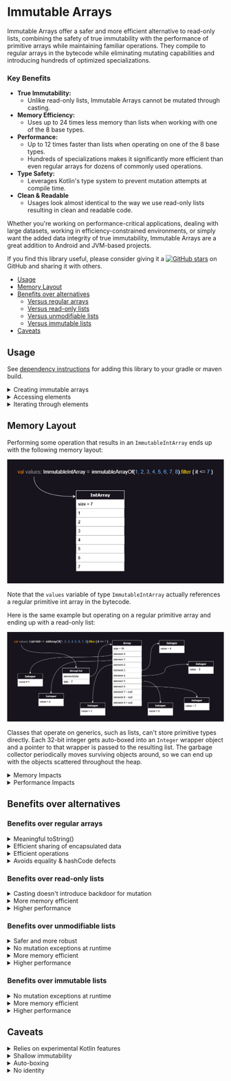 # Immutable Arrays

Immutable Arrays offer a safer and more efficient alternative to read-only lists, combining the safety of true
immutability with the performance of primitive arrays while maintaining familiar operations. They compile to regular
arrays in the bytecode while eliminating mutating capabilities and introducing hundreds of optimized specializations.

### Key Benefits

* **True Immutability:**
    * Unlike read-only lists, Immutable Arrays cannot be mutated through casting.
* **Memory Efficiency:**
    * Uses up to 24 times less memory than lists when working with one of the 8 base types.
* **Performance:**
    * Up to 12 times faster than lists when operating on one of the 8 base types.
    * Hundreds of specializations makes it significantly more efficient than even regular arrays for dozens of
      commonly used operations.
* **Type Safety:**
    * Leverages Kotlin's type system to prevent mutation attempts at compile time.
* **Clean & Readable**
    * Usages look almost identical to the way we use read-only lists resulting in clean and readable code.

Whether you're working on performance-critical applications, dealing with large datasets, working in
efficiency-constrained environments, or simply want the added data integrity of true immutability, Immutable Arrays are
a great addition to Android and JVM-based projects.

If you find this library useful, please consider giving it
a [![GitHub stars](https://img.shields.io/github/stars/daniel-rusu/pods4k?label=Star)](https://github.com/daniel-rusu/pods4k)
on GitHub and sharing it with others.

* [Usage](#usage)
* [Memory Layout](#memory-layout)
* [Benefits over alternatives](#benefits-over-alternatives)
    * [Versus regular arrays](#benefits-over-regular-arrays)
    * [Versus read-only lists](#benefits-over-read-only-lists)
    * [Versus unmodifiable lists](#benefits-over-unmodifiable-lists)
    * [Versus immutable lists](#benefits-over-immutable-lists)
* [Caveats](#caveats)

## Usage

See [dependency instructions](../README.md#dependency) for adding this library to your gradle or maven build.

<details>
<summary>Creating immutable arrays</summary>

### Empty Arrays

```kotlin
// generic arrays
emptyImmutableArray<String>()

// primitive arrays
emptyImmutableBooleanArray()
emptyImmutableFloatArray()
// ...
```

### From Values

```kotlin
immutableArrayOf("Bob", "Jane") // ImmutableArray<String>
immutableArrayOf(1, 2, 3) // primitive int array
immutableArrayOf<Int>(1, 2, 3) // generic array with boxed integers
```

### Generated Elements

```kotlin
ImmutableArray(size = 3) { index -> index.toString() } // ["0", "1", "2"]
ImmutableIntArray(size = 5) { it * it } // [0, 1, 4, 9, 16]
ImmutableBooleanArray(size = 3) { it % 2 == 0 } // [true, false, true]
```

### From Existing Structures

```kotlin
arrayOf("Bob", "Dan").toImmutableArray() // ImmutableArray<String>
listOf(1, 2, 3).toImmutableArray() // primitive int array
listOf(1, 2, 3).toImmutableArray<Int>() // generic array with boxed integers
```

### With Build Functions

We can use the build functions when we don't know the resulting size in advance:

```kotlin
// Creates generic ImmutableArray<Person>
val adults = buildImmutableArray<Person> {
    people.forEach { if (it.age >= 18) add(it) }
}

// Creates primitive ImmutableIntArray
val luckyNumbers = buildImmutableIntArray {
    people.forEach { if (it.isLucky()) addAll(it.favoriteNumbers) }
}
```

Using build functions is more efficient than accumulating the values in a collection and then converting that into
an immutable array.

### Creating with builders

We can use immutable-array builders when accumulating values in more complex scenarios such as when delegating to helper
functions:

```kotlin
fun getTopStocks(): ImmutableArray<Stock> {
    val topStocksBuilder = ImmutableArray.Builder<Stock>()

    addTrendingStocks(topStocksBuilder)
    addFastestGrowingStocks(topStocksBuilder)

    return topStocksBuilder.build()
}

fun addTrendingStocks(builder: ImmutableArray.Builder<Stock>) {
    fetchInterestingStocks().forEach { if (it.trendingScore > 80) builder.add(it) }
}

// primitive variants also have builders eg. ImmutableBooleanArray.Builder()
```

Using the builders is more efficient than accumulating the values in a collection and then converting that into an
immutable array.

</details>

<details>
<summary>Accessing elements</summary>

### By Position

```kotlin
val names = immutableArrayOf("Dan", "Bob", "Jill")

// By index
names[0]
names.get(1)

// By destructuring
val (first, second) = names

// Special access methods
names.single() // & singleOrNull()
names.first() // & firstOrNUll()
names.last() // & lastOrNull()
```

### By Condition

```kotlin
val numbers = immutableArrayOf(1, 2, 3, 4, 5)

names.first { it % 2 == 0 } // 2
names.last { it % 2 == 0 } // 4
// similarly with firstOrNull & lastOrNull

names.single { it % 3 == 0 } // 3
// similarly with singleOrNull
```

</details>

<details>
<summary>Iterating through elements</summary>

### Iterating with for-loops

```kotlin
val names = immutableArrayOf("Dan", "Bob", "Jill")

for (name in names) {
    println(name)
}

for (index in 0..names.lastIndex) {
    println(names[index])
}

for (index in names.indices) {
    println(names[index])
}
```

### Iterating with forEach

```kotlin
val names = immutableArrayOf("Dan", "Bob", "Jill")

names.forEach { println(it) }

names.forEachIndexed { index, element ->
    println("$index: $element")
}
```

### Iterating with sequences

```kotlin
val names = immutableArrayOf("Dan", "Bob", "Jill")

names.asSequence()
    .filter { it.isInteresting() }
    .map { pretify(it) }
    .forEach { println(it) }
```

Note that sequences generally trade performance for reduced memory consumption. The array is processed by passing the
first element through each operation before moving to the next element. Chaining operations without first
calling `asSequence()` creates a temporary array for each intermediate operation whereas sequences only use enough
memory to process a single element at a time.

While memory is reduced, performance is traded due to extra indirection and fewer low-level optimizations. Things like
the CPU caches, CPU branch predictor, etc. perform better when repeating the same operation on multiple values as it can
better predict results and memory access patterns. Sequences jump between different operations for each value, so they
don't benefit from these types of optimizations. Additionally, sequences are generic so using them on primitive
variants, like `ImmutableFloatArray`, will auto-box each value as it gets processed, further reducing performance.

However, note that using too much memory can also reduce performance as it reduces CPU cache effectiveness and adds more
pressure on the garbage collector. So sequences can both reduce memory consumption and improve performance at the same
time when performing multiple operations on large arrays. These effects are further amplified in server workloads with
hundreds of threads so keeping the memory pressure low can improve overall performance.

### Iterating with iterator and iterable

```kotlin
val names = immutableArrayOf("Dan", "Bob", "Jill")

val iterator = names.iterator()
while (iterator.hasNext()) {
    println(iterator.next())
}

// We can also generate Iterable instances which create iterators for interacting with other APIs
names.asIterable() // Iterable<String>
names.withIndex() // Iterable<IndexedValue<String>>
```

Note that using iterators incurs extra overhead compared to using `forEach` because:

1. A new iterator instance is created each time `iterator()` is called.
2. `Iterator` is a generic type so using it with a primitive immutable array variant, like `ImmutableBooleanArray`, will
   auto-box each value when calling `next()`.

</details>

## Memory Layout

Performing some operation that results in an `ImmutableIntArray` ends up with the following memory layout:

![Memory Layout of immutable arrays](src/main/resources/immutable-array-memory-layout.drawio.png)

Note that the `values` variable of type `ImmutableIntArray` actually references a regular primitive int array in the
bytecode.

Here is the same example but operating on a regular primitive array and ending up with a read-only list:

![Memory Layout of Read-only Lists](src/main/resources/list-memory-layout.drawio.png)

Classes that operate on generics, such as lists, can't store primitive types directly. Each 32-bit integer gets
auto-boxed into an `Integer` wrapper object and a pointer to that wrapper is passed to the resulting list. The garbage
collector periodically moves surviving objects around, so we can end up with the objects scattered throughout the heap.

<details>
<summary>Memory Impacts</summary>

1. Notice that the list contains 7 values but the backing array has a size of 10 with 3 null elements.  `ArrayList`
   starts with a default capacity of 10. As elements pass the filter criteria and get added to the array, if the backing
   array becomes full, a new array that's 1.5 times larger is created and the elements are copied over. On average,
   array lists end up with about 17% of unused capacity when the exact size isn't known ahead of time.

2. Although a 32-bit integer needs just 4 bytes to represent the value, in a typical 64-bit JVM environment,
   an `Integer` wrapper object requires 16 bytes for the object header, 4 bytes for the actual integer value, plus
   another 4 bytes of padding totalling 24 bytes. If we enable pointer compression, we can reduce this down to 16 bytes
   per wrapper.

3. In addition to the size of the `Integer` wrapper objects, the backing array stores pointers to the memory address of
   each of these wrappers. So ignoring the memory overhead of the list object and ignoring the unused over-provisioned
   spots, we need 32 bytes to store each 4-byte integer value!  With pointer compression, we can reduce this down to 20
   bytes for each 4-byte integer but that's still a 5X memory overhead!

The following table shows the per-element memory consumption on a 64-bit JVM accounting for the size of the reference
that points to the wrapper object, wrapper object header, value, and padding in the wrapper object to account for memory
alignment:

| Type    | Immutable Array<br/>(bytes per element) | ArrayList<br/>(bytes per element) | ArrayList on JVM with compressed oops<br/>(bytes per element) |
|---------|-----------------------------------------|-----------------------------------|---------------------------------------------------------------|
| Boolean | **1**                                   | 8 + 16 + 1 + 7 = **32**           | 4 + 12 + 1 + 7 = **24**                                       |
| Byte    | **1**                                   | 8 + 16 + 1 + 7 = **32**           | 4 + 12 + 1 + 7 = **24**                                       |
| Char    | **2**                                   | 8 + 16 + 2 + 6 = **32**           | 4 + 12 + 2 + 6 = **24**                                       |
| Short   | **2**                                   | 8 + 16 + 2 + 6 = **32**           | 4 + 12 + 2 + 6 = **24**                                       |
| Int     | **4**                                   | 8 + 16 + 4 + 4 = **32**           | 4 + 12 + 4 + 4 = **24**                                       |
| Int     | **4**                                   | 8 + 16 + 4 + 4 = **32**           | 4 + 12 + 4 + 4 = **24**                                       |
| Float   | **4**                                   | 8 + 16 + 4 + 4 = **32**           | 4 + 12 + 4 + 4 = **24**                                       |
| Long    | **8**                                   | 8 + 16 + 8 + 0 = **32**           | 4 + 12 + 8 + 0 = **24**                                       |
| Double  | **8**                                   | 8 + 16 + 8 + 0 = **32**           | 4 + 12 + 8 + 0 = **24**                                       |

</details>

<details>
<summary>Performance Impacts</summary>

When performing a trivial operation like `readOnlyList.get(index) + 1`, the following steps are performed behind the
scenes (note that this is a simplified explanation of the main steps):

1. Fetch the memory at the address specified by the `readOnlyList` variable to load the ArrayList object.
2. Ensure that `index` is smaller than the list size (enforced by the ArrayList class).
3. Fetch the memory at the address specified by the `elementData` variable from the `ArrayList` class to load the
   backing array object.
4. Ensure that `index` is smaller than the array size. This second check is enforced by the JVM for array accesses.
5. Compute the array address of that element into the array (ie. `offset + elementSize * index`)
6. Fetch the memory at that computed location into the array, interpreting it as a pointer, and return that pointer
   back up the chain to the caller of `readOnlyList.get(index)`.
7. Fetch the memory specified by that pointer to get the `Integer` wrapper object.
8. Cast the object to an `Integer` by validating the object header (since generics are erased at compile time).
9. Unbox the `Integer` object into a primitive `int` and finally add 1.

Notice how many steps and memory hops are performed to fetch a single value! Iterating through read-only lists in tight
loops and performing operations on primitive values performs very poorly on modern CPU architectures. That's because
these values are scattered throughout memory resulting in very poor cache locality.

Fetching data from main memory can take several hundred cycles on modern CPU architectures. The CPU tries to minimize
this latency by fetching in bulk and predicting addresses that will be requested to pre-fetches data before it's
actually requested. Iterating through a primitive array is predictable as they are stored in a contiguous block of
memory. With primitive arrays, the CPU will fetch the initial element along with neighboring elements, so subsequent
elements are already loaded in the much quicker CPU caches by the time they're requested. However, the CPU pre-fetcher
has a tough time predicting the address of scattered memory requiring several hundred extra cycles to access each new
element if that hasn't already been fetched.

To get an idea of the potential performance impact of wrapper objects, Java Language Architect, Brian Goetz, ran some
benchmarks replacing reference carriers with values as part of project Valhalla exploration. Brian found performance
improvements ranging from 3.5x to 12x faster: [YouTube presentation](https://youtu.be/1H4vmT-Va4o?t=899)

</details>

## Benefits over alternatives

### Benefits over regular arrays

<details>
<summary>Meaningful toString()</summary>

Unlike regular arrays, calling toString() on immutable arrays produces a pretty representation of the data:

```kotlin
println(immutableArrayOf("Dan", "Bob")) // [Dan, Bob]  Nice!
println(arrayOf("Dan", "Bob")) // [Ljava.lang.String;@7d4991ad  Yuck!
```

</details>

<details>
<summary>Efficient sharing of encapsulated data</summary>

Regular arrays can have their elements reassigned making them a poor choice for encapsulated data that needs to be
occasionally shared. Using a regular array forces us to duplicate the contents before sharing so that callers can't
mutate the encapsulated array. This negatively affects performance and adds extra pressure on the garbage collector.
Immutable arrays can be safely shared resulting in cleaner and more efficient code.
</details>

<details>
<summary>Efficient operations</summary>

Regular arrays are usually chosen for memory or performance reasons, however these benefits are negated when performing
dozens of typical operations:

```kotlin
val weights = doubleArrayOf(1.5, 3.0, 10.2, 15.7, 2.0)
val interestingWeights = weights.filter { it > 10.0 }
// Oops, all our effort is in vain as this results in a 
// List<Double> auto-boxing each resulting value!
```

Unlike regular arrays, most of the common operations on immutable arrays have specializations so that clean code is
efficient by default:

```kotlin
val people = immutableArrayOf(
    Person(name = "Dan", age = 3),
    Person(name = "Bob", age = 4),
) // ImmutableArray<Person>

// Since the age field is a non-nullable Int, Mapping the ages uses an 
// efficient ImmutableIntArray storing primitive int values
val ages = people.map { it.age }
performStatisticalAnalysis(ages)
```

Here's a non-exhaustive list of operations that benefit from specializations resulting in significant efficiency
improvements (note that some of these will be added in future releases):

* map
* mapNotNull
* mapIndexed
* flatMap
* flatMapIndexed
* filter
* filterIndexed
* filterNot
* filterNotNull
* take
* takeWhile
* takeLast
* takeLastWhile
* drop
* dropWhile
* dropLast
* dropLastWhile
* reversed
* sorted
* sortedWith
* sortedBy
* sortedDescending
* sortedByDescending
* partition
* slice
* distinct
* distinctBy
* etc.

</details>

<details>
<summary>Avoids equality & hashCode defects</summary>

Unlike regular arrays, Immutable arrays have a proper equals & hashCode implementation allowing us to compare them in
the same way that we compare lists:

```kotlin
// Yes, this condition will be true when the immutable arrays have identical contents
if (immutableArrayOf(1, 2) == immutableArrayOf(1, 2)) return
```

Since we can compare 2 lists directly, developers occasionally attempt to do the same with regular arrays. Even worse,
defects can sneak in without obvious usages of these broken behaviors:

```kotlin
data class Order(val id: Long, private val products: Array<Product>)

val rejectedOrders = mutableSetOf<Order>()
// Oops, attempting to add Orders to a hashSet will make use of the auto-generated 
// equals & hashCode methods from the Order data class which will in turn rely on 
// the defective equals & hashCode implementation of regular arrays
```

</details>

### Benefits over read-only lists

<details>
<summary>Casting doesn't introduce backdoor for mutation</summary>

Read-only lists appear to be immutable at first as they don't expose any mutating methods. However, they can be cast
into a `MutableList` and modified:

```kotlin
val values = listOf(1, 2, 3)
values[0] = 2 // Compiler error: No set method providing array access

(values as MutableList)[0] = 100
println(values) // [100, 2, 3]
```

Immutable arrays don't have this backdoor:

```kotlin
val values = immutableArrayOf(1, 2, 3)
values[0] = 2 // Compiler error: No set method providing array access

@Suppress("CAST_NEVER_SUCCEEDS")
(values as IntArray)[0] = 100
// ClassCastException: ImmutableIntArray cannot be cast to [I
```

</details>

<details>
<summary>More memory efficient</summary>

Read-only lists containing one of the eight base types, like `List<Int>`, use between 5 to 8 times more memory than
immutable arrays! See the **Memory Impacts** section in [Memory Layout](#memory-layout) for details.

Even when storing generic types, read-only lists still use more memory as their backing array usually has about 17% of
unused capacity. There's also the small memory overhead of the `ArrayList` class whereas variables of immutable array
types point directly at the backing array in the bytecode.

</details>

<details>
<summary>Higher performance</summary>

Executing tight loops on read-only lists containing one of the eight base types, like `List<Int>`, can be over 10 times
slower than immutable arrays. See the `Performance Impacts` section in [Memory Layout](#memory-layout) for details.

Even when operating on generic types, read-only lists have an extra layer of indirection since method calls such as
getting an element, are routed through the `ArrayList` class whereas getting an element from an immutable array accesses
the array element directly. This is because immutable arrays are a zero-cost abstraction that gets eliminated at compile
time.

</details>

### Benefits over unmodifiable lists

<details>
<summary>Safer and more robust</summary>

Calling `Collections.unmodifiableList(myMutableList)` doesn't copy the elements into a new immutable list but rather
creates a view that wraps the original collection. Although the view won't allow mutation, the underlying collection
that the view references can continue to mutate. This introduces a category of defects where a view is shared and
intended to be processed right away but the underlying mutable list is modified again before it's processed. This can
happen when the view is shared and then a separate thread mutates the underlying list. Another scenario is when the
processing logic is enhanced to delay the processing to a later time such as by adding it to some processing queue.

Immutable arrays don't have this problem as they can never be mutated by anyone.

</details>

<details>
<summary>No mutation exceptions at runtime</summary>

Unmodifiable lists implement the Java `List` interface and override mutating methods to throw exceptions. Although
this prevents mutation at the view level, it can result in exceptions being thrown at runtime affecting the user
experience.

However, attempting to mutate an immutable array won't even compile preventing this category of defects altogether.

</details>

<details>
<summary>More memory efficient</summary>

Unmodifiable lists have the same memory drawbacks as read-only lists
(see [Benefits over read-only lists](#benefits-over-read-only-lists)) along with a tiny extra overhead from the wrapper.

</details>

<details>
<summary>Higher performance</summary>

Unmodifiable lists have the performance drawbacks of read-only lists
(see [Benefits over read-only lists](#benefits-over-read-only-lists)) but even worse due to the extra layer of
indirection caused by the wrapper object.

</details>

### Benefits over immutable lists

<details>
<summary>No mutation exceptions at runtime</summary>

Immutable lists implement the Java `List` interface and override mutating methods to throw exceptions. Although this
prevents mutation, it can result in exceptions being thrown at runtime affecting the user experience.

However, attempting to mutate an immutable array won't even compile preventing this category of defects altogether.

</details>

<details>
<summary>More memory efficient</summary>

Immutable lists containing one of the eight base types, like List<Int>, use between 5 to 8 times more memory than
immutable arrays! See the Memory Impacts section in Memory Layout for details.

There's also the small memory overhead of the immutable list class whereas variables of immutable array types point
directly at the backing array in the bytecode.

</details>

<details>
<summary>Higher performance</summary>

Immutable lists have the same performance drawbacks as read-only lists
(see [Benefits over read-only lists](#benefits-over-read-only-lists)).

</details>

## Caveats

<details>
<summary>Relies on experimental Kotlin features</summary>

The following experimental features are used which could change in future Kotlin releases:

* [Inline value classes](https://kotlinlang.org/docs/inline-classes.html)
    * These enable zero cost abstractions that are eliminated at compile time. The immutable array classes are inline
      value classes.
    * This feature was introduced in Kotlin 1.3 and is used by some standard library features
      like [unsigned integer types](https://kotlinlang.org/docs/unsigned-integer-types.html).
* [Overload resolution by lambda return type](https://kotlinlang.org/api/latest/jvm/stdlib/kotlin/-overload-resolution-by-lambda-return-type/)
    * This enables the hundreds of optimized specializations that make use of overloaded functions containing parameters
      with different lambda return types. Without this feature, these overloaded functions would result in a runtime
      signature clash on the JVM.
    * This feature was introduced in Kotlin 1.4 and is used extensively throughout the Kotlin standard library.
* [Custom equals in value classes](https://youtrack.jetbrains.com/issue/KT-24874/Support-custom-equals-and-hashCode-for-value-classes)
    * This enables overriding the equals & hashcode methods for inline value classes.
    * This feature was added for the JVM IR backend (which handles both Android & regular JVM development) in Kotlin 1.9
      but hasn't been announced yet because the other backends were not ready. Since this isn't a Kotlin multiplatform
      library, the lack of support in the other backends won't affect us.

Since this library relies on experimental Kotlin features, it should be regarded as being in beta.

</details>

<details>
<summary>Shallow immutability</summary>

Similar to Guava immutable lists, immutable arrays only prevent mutation of the array so that elements cannot be added,
removed, or replaced. However, the elements themselves can still be mutated if they expose mutating capabilities:

```kotlin
class Person(val name: String, var spouse: Person? = null)

val people = immutableArrayOf(
    Person("Bob"),
    Person("Jane"),
)

// The `people` immutable array is protected against mutation
people[0] = Person("Dan") // Compile error: No set method providing array access

// However, a `Person` instance can be mutated since it exposes `spouse` as a var property 
people[0].spouse = Person("Jill")
```

</details>

<details>
<summary>Auto-boxing</summary>

Immutable arrays are zero-cost abstractions that get eliminated at compile time. All variables, properties, function
arguments, function receiver types, or return types that explicitly use the immutable array types get replaced
at compile time to operate directly on the underlying array without any auto-boxing or wrapper object.

In order to avoid representing its identity as the identity of the underlying array, the Kotlin compiler adds additional
instructions everywhere the immutable array is interpreted as a generic type, or by a supertype like `Any` or `Any?`. In
these scenarios, the immutable array is auto-boxed into a single tiny wrapper object which stores a reference to the
actual array and that wrapper object is passed along. However, generic functions that are marked with the `inline`
modifier, such as `with` from the Kotlin standard library, don't induce auto-boxing because the function is inlined into
each call site replacing the generic with the actual type.

Note that when using reflection to traverse the object graph, reflective code will encounter the underlying array
directly without any wrapper object except for the auto-boxing scenarios in which case it will encounter the wrapper
that contains the underlying array.

Here are some examples to get a better idea of where auto-boxing occurs:

```kotlin
// no auto-boxing.  `names` references the underlying array directly
val names = immutableArrayOf("Dan", "Bob")

// no auto-boxing because `with` is an inline function so the generic parameter becomes strongly typed
with(names) {
    println(this.size)
}

// casting induces auto-boxing.  This prevents any backdoor to the underlying array 
names as Any

// auto-boxing since println accepts a variable of type Any
println(names)

// Even though we're explicitly specifying the ImmutableArray type as the generic type, remember that the ArrayList 
// class itself isn't hardcoded to work with immutable arrays, so each immutable array must be auto-boxed
val arrays = ArrayList<ImmutableArray<String>>()
arrays += names // auto-boxing due to generics

// auto-boxing because the immutable array is used as a generic receiver
fun <T> T.genericExtensionFunction() {
    // ...
}

names.genericExtensionFunction()
```

The overhead of auto-boxing the entire array is identical to that of autoboxing a single primitive `Double` value. Since
this is referring to the entire immutable array, the memory or performance overhead of this operation is negligible in
most scenarios. Normally auto-boxing can have a large memory or performance impact when auto-boxing many values like
what happens with read-only lists. However, in this case the immutable array itself is auto-boxed into a single tiny
wrapper without auto-boxing any of the array elements.

For optimal performance, we recommend using the immutable array types for everything that expects to work with
immutable arrays as this avoids auto-boxing. However, passing immutable arrays to generic inline functions as the
generic type avoids auto-boxing since the generic parameter becomes strongly typed when inlined into the call site.

</details>

<details>
<summary>No identity</summary>

Immutable arrays are zero-cost abstractions that get eliminated at compile time. In a way, we can think of them as a
kind of virtual quantum particle that comes in and out of existence (see Auto-boxing above).

Since immutable arrays aren't persistent wrapper objects, attempting to use their identities is not supported. Here are
some patterns that attempt to make use of their identities:

Reference equality:

```kotlin
fun replaceArray(replacement: ImmutableArray<String>) {
    if (currentValues === replacement) { // Compiler error: Identity equality is forbidden
        // Note the reference equality.  Regular structural equality using `==` is allowed and works as expected
    }
    currentValues = replacement
}
```

Identity hashCode:

```kotlin
val values = immutableArrayOf(1, 2, 3)
val identityHashCode = System.identityHashCode(values)
// Oops, the identityHashCode function accepts any type instead of an immutable array type, so it's auto-boxed into a 
// tiny wrapper object and the identity hashCode of that temporary wrapper is returned which is meaningless
```

Synchronization:

```kotlin
class Account(val accountHolders: ReadOnlyArray<Person>) {
    private var balance: Money = 0.dollars

    fun withdraw(amount: Money) {
        // Compiler warning: Synchronizing by ImmutableArray<Person> is forbidden
        synchronized(accountHolders) {
            // Oops, the synchronized function accepts any type instead of an immutable array type, so it's auto-boxed 
            // into a new temporary tiny wrapper object, and we're meaninglessly synchronizing on that temporary wrapper
            balance -= amount
        }
    }
}
```

</details>
